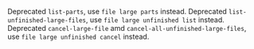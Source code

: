 Deprecated `list-parts`, use `file large parts` instead.
Deprecated `list-unfinished-large-files`, use `file large unfinished list` instead.
Deprecated `cancel-large-file` amd `cancel-all-unfinished-large-files`, use `file large unfinished cancel` instead.